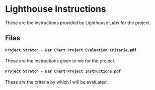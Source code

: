 # Lighthouse Instructions

These are the instructions provided by Lighthouse Labs for the project.

## Files

#### `Project Stretch - Bar Chart Project Evaluation Criteria.pdf`
These are the instructions given to me for the project.

#### `Project Stretch - Bar Chart Project Instructions.pdf`
These are the criteria by which I will be evaluated.
